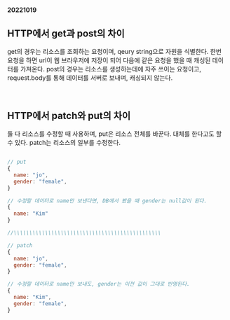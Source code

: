 #### 20221019

## HTTP에서 get과 post의 차이

get의 경우는 리소스를 조회하는 요청이며, qeury string으로 자원을 식별한다. 한번 요청을 하면 url이 웹 브라우저에 저장이 되어 다음에 같은 요청을 했을 때 캐싱된 데이터를 가져온다.
post의 경우는 리소스를 생성하는데에 자주 쓰이는 요청이고, request.body를 통해 데이터를 서버로 보내며, 캐싱되지 않는다.

<br>

## HTTP에서 patch와 put의 차이

둘 다 리소스를 수정할 때 사용하며, put은 리소스 전체를 바꾼다. 대체를 한다고도 할 수 있다. patch는 리소스의 일부를 수정한다.

```javascript

// put
{
  name: "jo",
  gender: "female",
}

// 수정할 데이터로 name만 보낸다면, DB에서 봤을 때 gender는 null값이 된다.
{
  name: "Kim"
}

//\\\\\\\\\\\\\\\\\\\\\\\\\\\\\\\\\\\\\\\\\\\\\\\

// patch
{
  name: "jo",
  gender: "female",
}

// 수정할 데이터로 name만 보내도, gender는 이전 값이 그대로 반영된다.
{
  name: "Kim",
  gender: "female",
}

```

